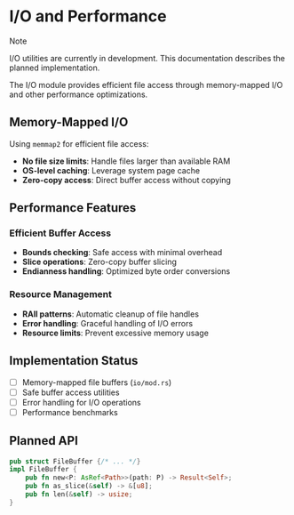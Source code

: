 # I/O and Performance

> [!NOTE]
> I/O utilities are currently in development. This documentation describes the planned implementation.

The I/O module provides efficient file access through memory-mapped I/O and other performance optimizations.

## Memory-Mapped I/O

Using `memmap2` for efficient file access:

- **No file size limits**: Handle files larger than available RAM
- **OS-level caching**: Leverage system page cache
- **Zero-copy access**: Direct buffer access without copying

## Performance Features

### Efficient Buffer Access

- **Bounds checking**: Safe access with minimal overhead
- **Slice operations**: Zero-copy buffer slicing
- **Endianness handling**: Optimized byte order conversions

### Resource Management

- **RAII patterns**: Automatic cleanup of file handles
- **Error handling**: Graceful handling of I/O errors
- **Resource limits**: Prevent excessive memory usage

## Implementation Status

- [ ] Memory-mapped file buffers (`io/mod.rs`)
- [ ] Safe buffer access utilities
- [ ] Error handling for I/O operations
- [ ] Performance benchmarks

## Planned API

```rust
pub struct FileBuffer {/* ... */}
impl FileBuffer {
    pub fn new<P: AsRef<Path>>(path: P) -> Result<Self>;
    pub fn as_slice(&self) -> &[u8];
    pub fn len(&self) -> usize;
}
```
